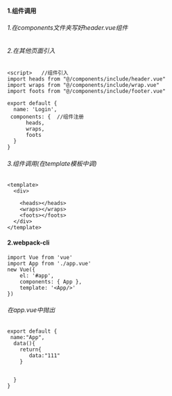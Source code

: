 #### 1.组件调用
######  1.在components文件夹写好header.vue组件
###### 2.在其他页面引入

```
<script>   //组件引入
import heads from "@/components/include/header.vue"
import wraps from "@/components/include/wrap.vue"
import foots from "@/components/include/footer.vue"

export default {
  name: 'Login',
 components: {  //组件注册
      heads,
      wraps,
      foots
  }
}

```

###### 3.组件调用(在template模板中调)

```
<template>
  <div>

    <heads></heads>
    <wraps></wraps>
    <foots></foots>
  </div>
</template>

```

#### 2.webpack-cli


```
import Vue from 'vue'
import App from './app.vue'
new Vue({
    el: '#app',
    components: { App },
    template: '<App/>'
})
```


###### 在app.vue中抛出

```
export default {
 name:"App",
  data(){
    return{
       data:"111"
    }
        

  }
}
```

